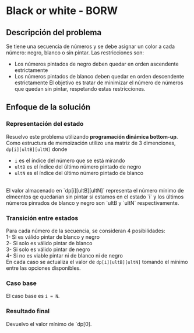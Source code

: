 # Black or white - BORW 

## Descripción del problema

Se tiene una secuencia de números y se debe asignar un color a cada número: negro, blanco o sin pintar. Las restricciones son: <br>
- Los números pintados de negro deben quedar en orden ascendente estrictamente
- Los números pintados de blanco deben quedar en orden descendente estrictamente
El objetivo es tratar de minimizar el número de números que quedan sin pintar, respetando estas restricciones.

## Enfoque de la solución

### Representación del estado 
Resuelvo este problema utilizando **programación dinámica bottom-up**. Como estructura de memoización utilizo una matriz de 3 dimenciones, `dp[i][ultB][ultN]` donde 
- `i` es el índice del número que se está mirando
- `ultB` es el índice del último número pintado de negro
- `ultN` es el índice del último número pintado de blanco <br>
<br>
El valor almacenado en `dp[i][ultB][ultN]` representa el número mínimo de elmeentos qe quedarían sin pintar si estamos en el estado `i` y los últimos números pinrados de blanco y negro son `ultB y `ultN` respectivamente.<br>

### Transición entre estados
Para cada número de la secuencia, se consideran 4 posibilidades: <br>
1- Si es válido pintar de blanco y negro <br>
2- Si solo es válido pintar de blanco <br>
3- Si solo es válido pintar de negro <br>
4- Si no es viable pintar ni de blanco ni de negro <br>
En cada caso se actualiza el valor de `dp[i][ultB][ultN]` tomando el mínimo entre las opciones disponibles. 

### Caso base
El caso base es `i = N`.

### Resultado final
Devuelvo el valor mínimo de `dp[0].

